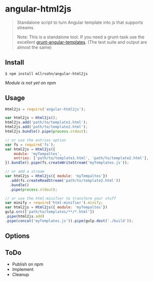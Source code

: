 angular-html2js
=======

> Standalone script to turn Angular template into js that supports streams.
> 
> Note: This is a standalone tool.
> If you need a grunt-task use the excellent
> [grunt-angular-templates](https://github.com/ericclemmons/grunt-angular-templates). (The test suite and output are almost the same)

Install
-----
```
$ npm install mllrsohn/angular-html2js
```

*Module is not yet on npm*

Usage
-----
```javascript
Html2js = require('angular-html2js');

var html2js = Html2js();
html2js.add('path/to/template1.html');
html2js.add('path/to/template2.html');
html2js.bundle().pipe(process.stdout);

// or use the entries option
var fs = require('fs');
var html2js = Html2js({
    module: 'myTempaltes',
    entries: ['path/to/template1.html', 'path/to/template2.html'],
}).bundle().pipe(fs.createWriteStream('myTemplates.js'));

// or add a stream
var html2js = Html2js({ module: 'myTempaltes'})
  .add(fs.createReadStream('path/to/template2.html'))
  .bundle()
  .pipe(process.stdout);

// or use the html-minifier to transform your stuff
var minify = require('html-minifier').minify;
var html2js = Html2js({ module: 'myTempaltes'})
gulp.src(['path/to/templates/**/*.html'])
.pipe(html2js.add)
.pipe(concat('myTemplates.js')).pipe(gulp.dest('./build'));

```

Options
-----


ToDo
-----
- Publish on npm
- Implement  
- Cleanup
